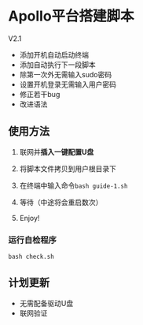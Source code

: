 # Apollo平台搭建脚本
V2.1

- 添加开机自动启动终端
- 添加自动执行下一段脚本
- 除第一次外无需输入sudo密码
- 设置开机登录无需输入用户密码
- 修正若干bug
- 改进语法

## 使用方法

1. 联网并**插入一键配置U盘**

2. 将脚本文件拷贝到用户根目录下

3. 在终端中输入命令`bash guide-1.sh`

4. 等待（中途将会重启数次）

5. Enjoy!

### 运行自检程序

```
bash check.sh
```

## 计划更新

- 无需配备驱动U盘
- 联网验证
